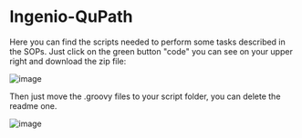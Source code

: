 # Ingenio-QuPath
Here you can find the scripts needed to perform some tasks described in the SOPs. 
Just click on the green button "code" you can see on your upper right and download the zip file: 

![image](https://user-images.githubusercontent.com/1781647/162582253-0cd55d3b-b012-4ee7-8fd7-296a13ab3ce5.png)

Then just move the .groovy files to your script folder, you can delete the readme one.

![image](https://user-images.githubusercontent.com/1781647/162582352-e8691f34-1a74-4ded-8887-b7539d92f2d6.png)
